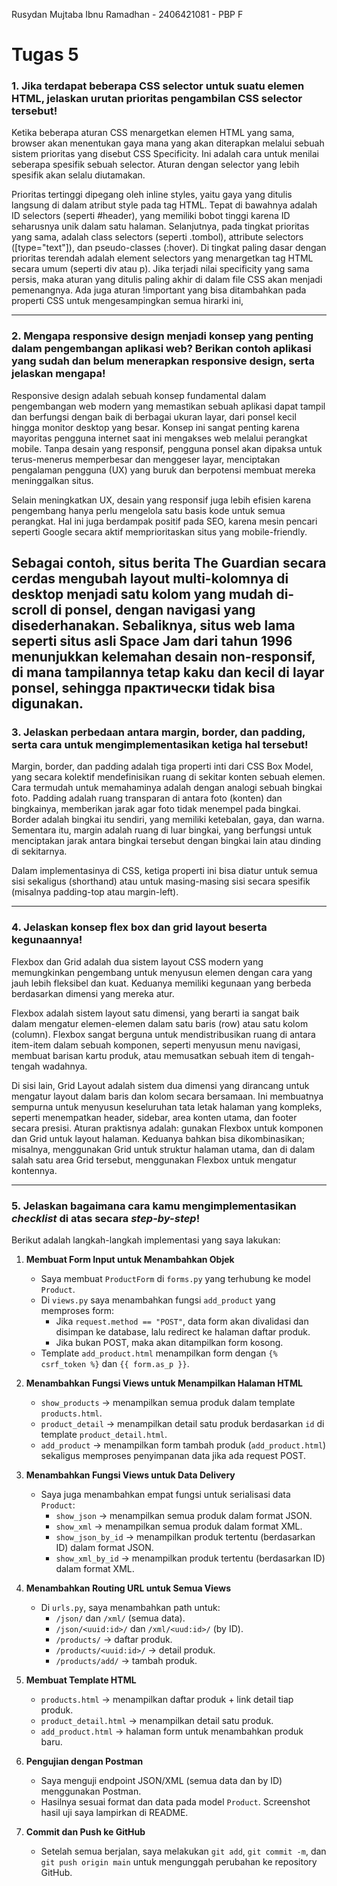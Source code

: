 Rusydan Mujtaba Ibnu Ramadhan -
2406421081 -
PBP F

# Tugas 5

### 1.  Jika terdapat beberapa CSS selector untuk suatu elemen HTML, jelaskan urutan prioritas pengambilan CSS selector tersebut!

Ketika beberapa aturan CSS menargetkan elemen HTML yang sama, browser akan menentukan gaya mana yang akan diterapkan melalui sebuah sistem prioritas yang disebut CSS Specificity. Ini adalah cara untuk menilai seberapa spesifik sebuah selector. Aturan dengan selector yang lebih spesifik akan selalu diutamakan.

Prioritas tertinggi dipegang oleh inline styles, yaitu gaya yang ditulis langsung di dalam atribut style pada tag HTML. Tepat di bawahnya adalah ID selectors (seperti #header), yang memiliki bobot tinggi karena ID seharusnya unik dalam satu halaman. Selanjutnya, pada tingkat prioritas yang sama, adalah class selectors (seperti .tombol), attribute selectors ([type="text"]), dan pseudo-classes (:hover). Di tingkat paling dasar dengan prioritas terendah adalah element selectors yang menargetkan tag HTML secara umum (seperti div atau p). Jika terjadi nilai specificity yang sama persis, maka aturan yang ditulis paling akhir di dalam file CSS akan menjadi pemenangnya. Ada juga aturan !important yang bisa ditambahkan pada properti CSS untuk mengesampingkan semua hirarki ini,

---

### 2. Mengapa responsive design menjadi konsep yang penting dalam pengembangan aplikasi web? Berikan contoh aplikasi yang sudah dan belum menerapkan responsive design, serta jelaskan mengapa!

Responsive design adalah sebuah konsep fundamental dalam pengembangan web modern yang memastikan sebuah aplikasi dapat tampil dan berfungsi dengan baik di berbagai ukuran layar, dari ponsel kecil hingga monitor desktop yang besar. Konsep ini sangat penting karena mayoritas pengguna internet saat ini mengakses web melalui perangkat mobile. Tanpa desain yang responsif, pengguna ponsel akan dipaksa untuk terus-menerus memperbesar dan menggeser layar, menciptakan pengalaman pengguna (UX) yang buruk dan berpotensi membuat mereka meninggalkan situs.

Selain meningkatkan UX, desain yang responsif juga lebih efisien karena pengembang hanya perlu mengelola satu basis kode untuk semua perangkat. Hal ini juga berdampak positif pada SEO, karena mesin pencari seperti Google secara aktif memprioritaskan situs yang mobile-friendly.

Sebagai contoh, situs berita The Guardian secara cerdas mengubah layout multi-kolomnya di desktop menjadi satu kolom yang mudah di-scroll di ponsel, dengan navigasi yang disederhanakan.  Sebaliknya, situs web lama seperti situs asli Space Jam dari tahun 1996 menunjukkan kelemahan desain non-responsif, di mana tampilannya tetap kaku dan kecil di layar ponsel, sehingga практически tidak bisa digunakan.
---

### 3. Jelaskan perbedaan antara margin, border, dan padding, serta cara untuk mengimplementasikan ketiga hal tersebut!

Margin, border, dan padding adalah tiga properti inti dari CSS Box Model, yang secara kolektif mendefinisikan ruang di sekitar konten sebuah elemen. Cara termudah untuk memahaminya adalah dengan analogi sebuah bingkai foto. Padding adalah ruang transparan di antara foto (konten) dan bingkainya, memberikan jarak agar foto tidak menempel pada bingkai. Border adalah bingkai itu sendiri, yang memiliki ketebalan, gaya, dan warna. Sementara itu, margin adalah ruang di luar bingkai, yang berfungsi untuk menciptakan jarak antara bingkai tersebut dengan bingkai lain atau dinding di sekitarnya.

Dalam implementasinya di CSS, ketiga properti ini bisa diatur untuk semua sisi sekaligus (shorthand) atau untuk masing-masing sisi secara spesifik (misalnya padding-top atau margin-left).

---

### 4. Jelaskan konsep flex box dan grid layout beserta kegunaannya!

Flexbox dan Grid adalah dua sistem layout CSS modern yang memungkinkan pengembang untuk menyusun elemen dengan cara yang jauh lebih fleksibel dan kuat. Keduanya memiliki kegunaan yang berbeda berdasarkan dimensi yang mereka atur.

Flexbox adalah sistem layout satu dimensi, yang berarti ia sangat baik dalam mengatur elemen-elemen dalam satu baris (row) atau satu kolom (column). Flexbox sangat berguna untuk mendistribusikan ruang di antara item-item dalam sebuah komponen, seperti menyusun menu navigasi, membuat barisan kartu produk, atau memusatkan sebuah item di tengah-tengah wadahnya.

Di sisi lain, Grid Layout adalah sistem dua dimensi yang dirancang untuk mengatur layout dalam baris dan kolom secara bersamaan. Ini membuatnya sempurna untuk menyusun keseluruhan tata letak halaman yang kompleks, seperti menempatkan header, sidebar, area konten utama, dan footer secara presisi. Aturan praktisnya adalah: gunakan Flexbox untuk komponen dan Grid untuk layout halaman. Keduanya bahkan bisa dikombinasikan; misalnya, menggunakan Grid untuk struktur halaman utama, dan di dalam salah satu area Grid tersebut, menggunakan Flexbox untuk mengatur kontennya.

---

### 5. Jelaskan bagaimana cara kamu mengimplementasikan _checklist_ di atas secara _step-by-step_!

Berikut adalah langkah-langkah implementasi yang saya lakukan:

1. **Membuat Form Input untuk Menambahkan Objek**

   - Saya membuat `ProductForm` di `forms.py` yang terhubung ke model `Product`.
   - Di `views.py` saya menambahkan fungsi `add_product` yang memproses form:
     - Jika `request.method == "POST"`, data form akan divalidasi dan disimpan ke database, lalu redirect ke halaman daftar produk.
     - Jika bukan POST, maka akan ditampilkan form kosong.
   - Template `add_product.html` menampilkan form dengan `{% csrf_token %}` dan `{{ form.as_p }}`.

2. **Menambahkan Fungsi Views untuk Menampilkan Halaman HTML**

   - `show_products` → menampilkan semua produk dalam template `products.html`.
   - `product_detail` → menampilkan detail satu produk berdasarkan `id` di template `product_detail.html`.
   - `add_product` → menampilkan form tambah produk (`add_product.html`) sekaligus memproses penyimpanan data jika ada request POST.

3. **Menambahkan Fungsi Views untuk Data Delivery**

   - Saya juga menambahkan empat fungsi untuk serialisasi data `Product`:
     - `show_json` → menampilkan semua produk dalam format JSON.
     - `show_xml` → menampilkan semua produk dalam format XML.
     - `show_json_by_id` → menampilkan produk tertentu (berdasarkan ID) dalam format JSON.
     - `show_xml_by_id` → menampilkan produk tertentu (berdasarkan ID) dalam format XML.

4. **Menambahkan Routing URL untuk Semua Views**

   - Di `urls.py`, saya menambahkan path untuk:
     - `/json/` dan `/xml/` (semua data).
     - `/json/<uuid:id>/` dan `/xml/<uud:id>/` (by ID).
     - `/products/` → daftar produk.
     - `/products/<uuid:id>/` → detail produk.
     - `/products/add/` → tambah produk.

5. **Membuat Template HTML**

   - `products.html` → menampilkan daftar produk + link detail tiap produk.
   - `product_detail.html` → menampilkan detail satu produk.
   - `add_product.html` → halaman form untuk menambahkan produk baru.

6. **Pengujian dengan Postman**

   - Saya menguji endpoint JSON/XML (semua data dan by ID) menggunakan Postman.
   - Hasilnya sesuai format dan data pada model `Product`. Screenshot hasil uji saya lampirkan di README.

7. **Commit dan Push ke GitHub**
   - Setelah semua berjalan, saya melakukan `git add`, `git commit -m`, dan `git push origin main` untuk mengunggah perubahan ke repository GitHub.